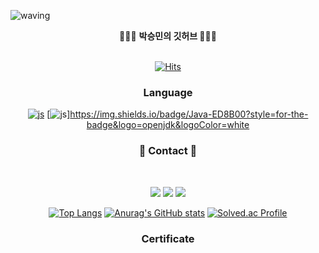 ![waving](https://capsule-render.vercel.app/api?type=waving&height=300&text=SeungMin's%20GitHub&fontAlign=50&fontAlignY=40&color=gradient)

<div align = "center">
🧑🏻‍💻 <b> 박승민의 깃허브  </b>🧑🏻‍💻 
</div>
<br>
<div align = "center">

[![Hits](https://hits.seeyoufarm.com/api/count/incr/badge.svg?url=https%3A%2F%2Fgithub.com%2Fsmpark00&count_bg=%23000000&title_bg=%23555555&icon=github.svg&icon_color=%23E7E7E7&title=GitHub&edge_flat=false)](https://hits.seeyoufarm.com)
</div>

<h3 align="center"><b> Language </b></h3>
<div align="center">
  
[![js](https://img.shields.io/badge/JavaScript-F7DF1E?style=for-the-badge&logo=JavaScript&logoColor=white)](https://img.shields.io/badge/Spring-6DB33F?style=for-the-badge&logo=spring&logoColor=white)
[![js](https://img.shields.io/badge/Java-ED8B00?style=for-the-badge&logo=openjdk&logoColor=white)]https://img.shields.io/badge/Java-ED8B00?style=for-the-badge&logo=openjdk&logoColor=white


<div align="center">

<h3 align="center"><b>💌 Contact 💌 </b></h3>
</br>
<div align="center">
  
<a href="mailto:psm0811@kyonggi.ac.kr"><img src="https://img.shields.io/badge/Gmail-D14836?style=for-the-badge&logo=gmail&logoColor=white&link=mailto:psm0811@kyonggi.ac.kr"/></a>
<a href="https://www.instagram.com/sm_park0.0"><img src="https://img.shields.io/badge/Instagram-%23E4405F.svg?style=for-the-badge&logo=Instagram&logoColor=white&link=https://www.instagram.com/sm_park0.0"/></a>
<a href="https://velog.io/@sm_park00"><img src="http://img.shields.io/badge/-Velog-20c997?style=for-the-badge&link=https://velog.io/@sm_park00"/></a>
</div>

<div align="center">
  
[![Top Langs](https://github-readme-stats.vercel.app/api/top-langs/?username=smpark00)](https://github.com/anuraghazra/github-readme-stats)
[![Anurag's GitHub stats](https://github-readme-stats.vercel.app/api?username=smpark00)](https://github.com/anuraghazra/github-readme-stats)
[![Solved.ac Profile](http://mazassumnida.wtf/api/v2/generate_badge?boj=tonydragon)](https://solved.ac/tonydragon/)


</div>


<h3 align="center"><b> Certificate </b></h3>
<div align="center">

</div>
